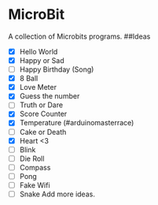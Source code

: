 # MicroBit
A collection of Microbits programs.
##Ideas
- [x] Hello World
- [x] Happy or Sad
- [ ] Happy Birthday (Song)
- [x] 8 Ball
- [x] Love Meter
- [x] Guess the number
- [ ] Truth or Dare
- [x] Score Counter
- [x] Temperature (#arduinomasterrace)
- [ ] Cake or Death
- [x] Heart <3
- [ ] Blink
- [ ] Die Roll
- [ ] Compass
- [ ] Pong
- [ ] Fake Wifi
- [ ] Snake
Add more ideas.